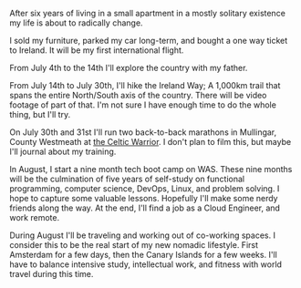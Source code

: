 After six years of living in a small apartment in a mostly solitary existence
my life is about to radically change.

I sold my furniture, parked my car long-term, and bought a one way ticket to
Ireland. It will be my first international flight.

From July 4th to the 14th I'll explore the country with my father.

From July 14th to July 30th, I'll hike the Ireland Way; A 1,000km trail
that spans the entire North/South axis of the country. There will be video
footage of part of that. I'm not sure I have enough time to do the whole
thing, but I'll try.

On July 30th and 31st I'll run two back-to-back marathons in Mullingar, County
Westmeath at [the Celtic Warrior](https://celticwarrior.ie/). I don't plan to
film this, but maybe I'll journal about my training.

In August, I start a nine month tech boot camp on WAS. These nine months will be
the culmination of five years of self-study on functional programming, computer
science, DevOps, Linux, and problem solving. I hope to capture some valuable
lessons. Hopefully I'll make some nerdy friends along the way. At the end, I'll
find a job as a Cloud Engineer, and work remote.

During August I'll be traveling and working out of co-working spaces. I consider
this to be the real start of my new nomadic lifestyle. First Amsterdam for a few
days, then the Canary Islands for a few weeks. I'll have to balance intensive
study, intellectual work, and fitness with world travel during this time.
